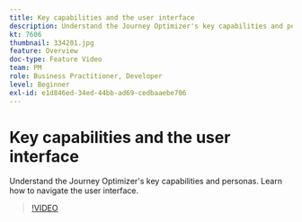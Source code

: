 ```yaml
---
title: Key capabilities and the user interface
description: Understand the Journey Optimizer's key capabilities and personas. Learn how to navigate the user interface.
kt: 7606
thumbnail: 334201.jpg
feature: Overview
doc-type: Feature Video
team: PM
role: Business Practitioner, Developer
level: Beginner
exl-id: e1d846ed-34ed-44bb-ad69-cedbaaebe706
---
```

# Key capabilities and the user interface

Understand the Journey Optimizer's key capabilities and personas. Learn how to navigate the user interface.

>[!VIDEO](https://video.tv.adobe.com/v/334201?quality=12)
